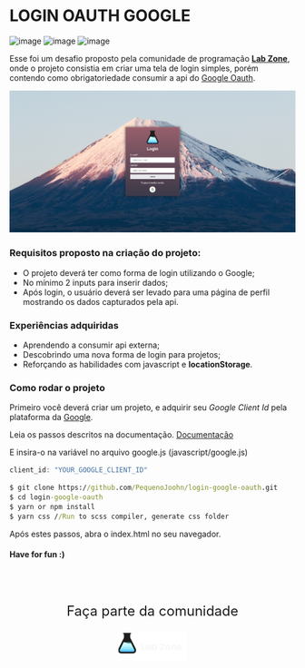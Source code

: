# LOGIN OAUTH GOOGLE
![image](https://img.shields.io/badge/HTML5-E34F26?style=for-the-badge&logo=html5&logoColor=white)
![image](https://img.shields.io/badge/JavaScript-F7DF1E?style=for-the-badge&logo=javascript&logoColor=black)
![image](https://img.shields.io/badge/Sass-CC6699?style=for-the-badge&logo=sass&logoColor=white)

Esse foi um desafio proposto pela comunidade de programação __[Lab Zone](https://www.labzone.com.br)__, onde o projeto consistia em criar uma tela de login simples, porém contendo como obrigatoriedade consumir a api do [Google Oauth](https://developers.google.com/identity/gsi/web/guides/overview). 

![image](./assets/screen.png)

### __Requisitos proposto na criação do projeto:__
- O projeto deverá ter como forma de login utilizando o Google;
- No mínimo 2 inputs para inserir dados;
- Após login, o usuário deverá ser levado para uma página de perfil mostrando os dados capturados pela api.


### **Experiências adquiridas**
- Aprendendo a consumir api externa;
- Descobrindo uma nova forma de login para projetos;
- Reforçando as habilidades com javascript e __locationStorage__.

### Como rodar o projeto
Primeiro você deverá criar um projeto, e adquirir seu _Google Client Id_ pela plataforma da [Google](https://console.developers.google.com/).

Leia os passos descritos na documentação. [Documentação](https://developers.google.com/identity/gsi/web/guides/overview)

E insira-o na variável no arquivo google.js (javascript/google.js)
```js  
client_id: "YOUR_GOOGLE_CLIENT_ID"
```

```cmd
$ git clone https://github.com/PequenoJoohn/login-google-oauth.git
$ cd login-google-oauth
$ yarn or npm install
$ yarn css //Run to scss compiler, generate css folder
```

Após estes passos, abra o index.html no seu navegador.

#### Have for fun :)

<br>
<br>

<p style="text-align:center; font-size: 24px">Faça parte da comunidade</p>

<a href="https://discord.gg/bZdNzScxMz" target="_blank" alt="logo" style="display: flex; justify-content: center"> 
    <img src="./assets/logo.png" width="120px">
</a>